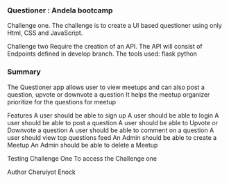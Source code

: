 ### Questioner : Andela bootcamp
Challenge one. 
The challenge is to create a UI based questioner using only Html, CSS and JavaScript.

Challenge two
Require the creation of an API. The API will consist of Endpoints defined in develop branch.
The tools used:
  flask 
  python

### Summary
The Questioner app allows user to view meetups and can also post a question, upvote or downvote a question
It helps the meetup organizer prioritize for the questions for meetup

Features
A user should be able to sign up
A user should be able to login
A user should be able to post a question
A user should be able to Upvote or Downvote a question
A user should be able to comment on a question
A user should view top questions feed
An Admin should be able to create a Meetup
An Admin should be able to delete a Meetup

Testing
Challenge One
To access the Challenge one





Author
Cheruiyot Enock

